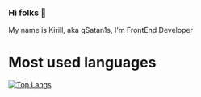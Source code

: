 ### Hi folks 👋
My name is Kirill, aka qSatan1s, I'm  FrontEnd Developer

# Most used languages

[![Top Langs](https://github-readme-stats.vercel.app/api/top-langs/?username=anuraghazra)](https://github.com/anuraghazra/github-readme-stats)
